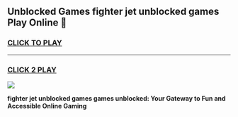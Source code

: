 
## Unblocked Games fighter jet unblocked games Play Online 👋
<h3>
<a href="https://news.freeplayer.one?title=fighter_jet_unblocked_games&ref=17F">CLICK TO PLAY</a></h3>
<hr>

<h3>
<a href="https://news.freeplayer.one?title=fighter_jet_unblocked_games&ref=17F">CLICK 2 PLAY</a>
  
</h3>

<a href="https://news.freeplayer.one?title=fighter_jet_unblocked_games&ref=17F/"><img src="https://clearcache.store/games.png"></a>


**fighter jet unblocked games games unblocked: Your Gateway to Fun and Accessible Online Gaming**
